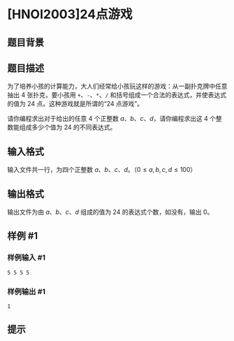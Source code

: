 # [HNOI2003]24点游戏

## 题目背景



## 题目描述

为了培养小孩的计算能力，大人们经常给小孩玩这样的游戏：从一副扑克牌中任意抽出 $4$ 张扑克，要小孩用 `+`、`-`、`*`、`/` 和括号组成一个合法的表达式，并使表达式的值为 $24$ 点。这种游戏就是所谓的“$24$ 点游戏”。

请你编程求出对于给出的任意 $4$ 个正整数 $a$、$b$、$c$、$d$，请你编程求出这 $4$ 个整数能组成多少个值为 $24$ 的不同表达式。


## 输入格式

输入文件共一行，为四个正整数 $a$、$b$、$c$、$d$。（$0 \le a, b, c, d \le 100$）


## 输出格式

输出文件为由 $a$、$b$、$c$、$d$ 组成的值为 $24$ 的表达式个数，如没有，输出 $0$。


## 样例 #1

### 样例输入 #1
```
5 5 5 5
```

### 样例输出 #1

```
1
```

## 提示


